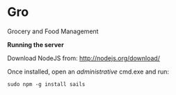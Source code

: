 # Gro
Grocery and Food Management

<b>Running the server</b>

Download NodeJS from: http://nodejs.org/download/

Once installed, open an <i>administrative</i> cmd.exe and run:

```
sudo npm -g install sails
```
